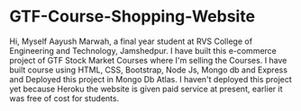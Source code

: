 # GTF-Course-Shopping-Website

Hi, Myself Aayush Marwah, a final year student at RVS College of Engineering and Technology, Jamshedpur. 
I have built this e-commerce project of GTF Stock Market Courses where I'm selling the Courses.
I have built course using HTML, CSS, Bootstrap, Node Js, Mongo db and Express and Deployed this project in Mongo Db Atlas.
I haven't deployed this project yet because Heroku the website is given paid service at present, earlier it was free of cost for students.

